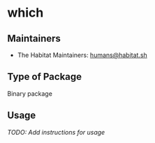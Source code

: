 # which

## Maintainers

* The Habitat Maintainers: <humans@habitat.sh>

## Type of Package

Binary package

## Usage

*TODO: Add instructions for usage*
